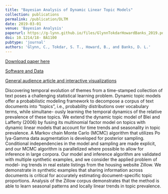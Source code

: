 ```yaml
---
title: "Bayesian Analysis of Dynamic Linear Topic Models"
collection: publications
permalink: /publication/DLTM
date: 2019-03-01
venue: 'Bayesian Analysis'
paperurl: https://g-lynn.github.io/files/GlynnTokdarHowardBanks_2019.pdf
doi: 10.1214/18- BA1100
pubtype: 'journal'
authors: 'Glynn, C., Tokdar, S. T., Howard, B., and Banks, D. L.'
---
```


[Download paper here](https://g-lynn.github.io/files/GlynnTokdarHowardBanks_2019.pdf)

[Software and Data](https://github.com/G-Lynn/DLTM)

[General audience article and interactive visualizations](http://g-lynn.github.io/DLTM/)

Discovering temporal evolution of themes from a time-stamped collection of text poses a challenging statistical learning problem. Dynamic topic models offer a probabilistic modeling framework to decompose a corpus of text documents into “topics”, i.e., probability distributions over vocabulary terms, while simultane- ously learning the temporal dynamics of the relative prevalence of these topics. We extend the dynamic topic model of Blei and Lafferty (2006) by fusing its multinomial factor model on topics with dynamic linear models that account for time trends and seasonality in topic prevalence. A Markov chain Monte Carlo (MCMC) algorithm that utilizes Po ́lya-Gamma data augmentation is developed for posterior sampling. Conditional independencies in the model and sampling are made explicit, and our MCMC algorithm is parallelized where possible to allow for inference in large corpora. Our model and inference algorithm are validated with multiple synthetic examples, and we consider the applied problem of model- ing trends in real estate listings from the housing website Zillow. We demonstrate in synthetic examples that sharing information across documents is critical for accurately estimating document-specific topic proportions. Analysis of the Zillow corpus demonstrates that the method is able to learn seasonal patterns and locally linear trends in topic prevalence.
